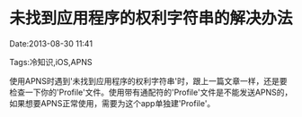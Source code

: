 # 未找到应用程序的权利字符串的解决办法
Date:2013-08-30 11:41

Tags:冷知识,iOS,APNS

使用APNS时遇到'未找到应用程序的权利字符串'时，跟上一篇文章一样，还是要检查一下你的'Profile'文件。使用带有通配符的'Profile'文件是不能发送APNS的，如果想要APNS正常使用，需要为这个app单独建'Profile'。